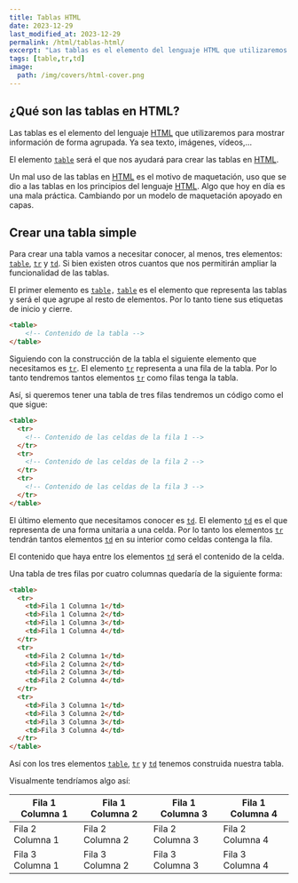 ```yaml
---
title: Tablas HTML
date: 2023-12-29
last_modified_at: 2023-12-29
permalink: /html/tablas-html/
excerpt: "Las tablas es el elemento del lenguaje HTML que utilizaremos para mostrar información de forma agrupada, ya sea texto, imágenes, vídeos,…"
tags: [table,tr,td]
image:
  path: /img/covers/html-cover.png
---
```


## ¿Qué son las tablas en HTML?


Las tablas es el elemento del lenguaje [HTML](https://www.manualweb.net/html/) que utilizaremos para mostrar información de forma agrupada. Ya sea texto, imágenes, vídeos,…


El elemento [`table`](https://w3api.com/HTML/table/) será el que nos ayudará para crear las tablas en [HTML](https://www.manualweb.net/html/).


Un mal uso de las tablas en [HTML](https://www.manualweb.net/html/) es el motivo de maquetación, uso que se dio a las tablas en los principios del lenguaje [HTML](https://www.manualweb.net/html/). Algo que hoy en día es una mala práctica. Cambiando por un modelo de maquetación apoyado en capas.


## Crear una tabla simple


Para crear una tabla vamos a necesitar conocer, al menos, tres elementos: [`table`](https://w3api.com/HTML/table/), [`tr`](https://w3api.com/HTML/tr/) y [`td`](https://w3api.com/HTML/td/). Si bien existen otros cuantos que nos permitirán ampliar la funcionalidad de las tablas.


El primer elemento es [`table`](https://w3api.com/HTML/table/)`,` [`table`](https://w3api.com/HTML/table/) es el elemento que representa las tablas y será el que agrupe al resto de elementos. Por lo tanto tiene sus etiquetas de inicio y cierre.


```html
<table>
    <!-- Contenido de la tabla -->
</table>
```


Siguiendo con la construcción de la tabla el siguiente elemento que necesitamos es [`tr`](https://w3api.com/HTML/tr/). El elemento [`tr`](https://w3api.com/HTML/tr/) representa a una fila de la tabla. Por lo tanto tendremos tantos elementos [`tr`](https://w3api.com/HTML/tr/) como filas tenga la tabla.


Así, si queremos tener una tabla de tres filas tendremos un código como el que sigue:


```html
<table>
  <tr>
    <!-- Contenido de las celdas de la fila 1 -->
  </tr>
  <tr>
    <!-- Contenido de las celdas de la fila 2 -->
  </tr>
  <tr>
    <!-- Contenido de las celdas de la fila 3 -->
  </tr>
</table>
```


El último elemento que necesitamos conocer es [`td`](https://w3api.com/HTML/td/). El elemento [`td`](https://w3api.com/HTML/td/) es el que representa de una forma unitaria a una celda. Por lo tanto los elementos [`tr`](https://w3api.com/HTML/tr/) tendrán tantos elementos [`td`](https://w3api.com/HTML/td/) en su interior como celdas contenga la fila.


El contenido que haya entre los elementos [`td`](https://w3api.com/HTML/td/) será el contenido de la celda.


Una tabla de tres filas por cuatro columnas quedaría de la siguiente forma:


```html
<table>
  <tr>
    <td>Fila 1 Columna 1</td>
    <td>Fila 1 Columna 2</td>
    <td>Fila 1 Columna 3</td>
    <td>Fila 1 Columna 4</td>
  </tr>
  <tr>
    <td>Fila 2 Columna 1</td>
    <td>Fila 2 Columna 2</td>
    <td>Fila 2 Columna 3</td>
    <td>Fila 2 Columna 4</td>
  </tr>
  <tr>
    <td>Fila 3 Columna 1</td>
    <td>Fila 3 Columna 2</td>
    <td>Fila 3 Columna 3</td>
    <td>Fila 3 Columna 4</td>
  </tr>
</table>
```


Así con los tres elementos [`table`](https://w3api.com/HTML/table/), [`tr`](https://w3api.com/HTML/tr/) y [`td`](https://w3api.com/HTML/td/) tenemos construida nuestra tabla.


Visualmente tendríamos algo así:


| Fila 1 Columna 1 | Fila 1 Columna 2 | Fila 1 Columna 3 | Fila 1 Columna 4 |
| ---------------- | ---------------- | ---------------- | ---------------- |
| Fila 2 Columna 1 | Fila 2 Columna 2 | Fila 2 Columna 3 | Fila 2 Columna 4 |
| Fila 3 Columna 1 | Fila 3 Columna 2 | Fila 3 Columna 3 | Fila 3 Columna 4 |

